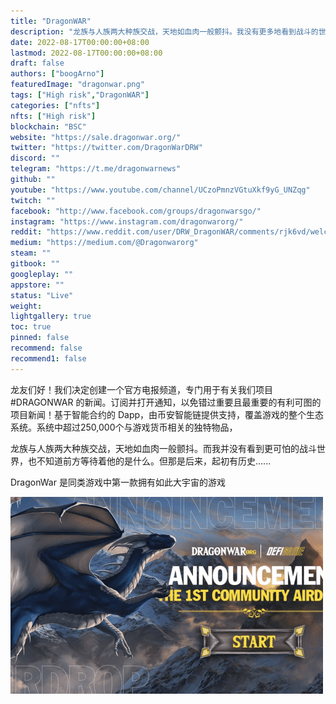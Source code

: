 ```yaml
---
title: "DragonWAR"
description: "龙族与人族两大种族交战，天地如血肉一般颤抖。我没有更多地看到战斗的世界"
date: 2022-08-17T00:00:00+08:00
lastmod: 2022-08-17T00:00:00+08:00
draft: false
authors: ["boogArno"]
featuredImage: "dragonwar.png"
tags: ["High risk","DragonWAR"]
categories: ["nfts"]
nfts: ["High risk"]
blockchain: "BSC"
website: "https://sale.dragonwar.org/"
twitter: "https://twitter.com/DragonWarDRW"
discord: ""
telegram: "https://t.me/dragonwarnews"
github: ""
youtube: "https://www.youtube.com/channel/UCzoPmnzVGtuXkf9yG_UNZqg"
twitch: ""
facebook: "http://www.facebook.com/groups/dragonwarsgo/"
instagram: "https://www.instagram.com/dragonwarorg/"
reddit: "https://www.reddit.com/user/DRW_DragonWAR/comments/rjk6vd/welcome_to_the_dragonwar_best_blockchain_dragon/?utm_source=share&utm_medium=ios_app&utm_name=iossmf"
medium: "https://medium.com/@Dragonwarorg"
steam: ""
gitbook: ""
googleplay: ""
appstore: ""
status: "Live"
weight: 
lightgallery: true
toc: true
pinned: false
recommend: false
recommend1: false
---
```

龙友们好！我们决定创建一个官方电报频道，专门用于有关我们项目#DRAGONWAR 的新闻。订阅并打开通知，以免错过重要且最重要的有利可图的项目新闻！基于智能合约的 Dapp，由币安智能链提供支持，覆盖游戏的整个生态系统。系统中超过250,000个与游戏货币相关的独特物品，

龙族与人族两大种族交战，天地如血肉一般颤抖。而我并没有看到更可怕的战斗世界，也不知道前方等待着他的是什么。但那是后来，起初有历史......

DragonWar 是同类游戏中第一款拥有如此大宇宙的游戏

![dragonwar-dapp-high-risk-bsc-image1-500x315_d67fc5e2c8c4fe2ee671b8347434171d](dragonwar-dapp-high-risk-bsc-image1-500x315_d67fc5e2c8c4fe2ee671b8347434171d.png)